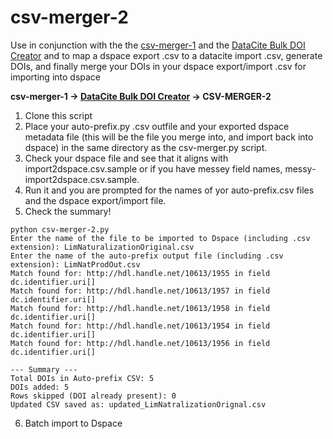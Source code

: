 
# csv-merger-2

Use in conjunction with the the [csv-merger-1](https://github.com/VIULibrary/csv-merger) and the  [DataCite Bulk DOI Creator](https://github.com/VIULibrary/datacite-bulk-doi-creator) and to map a dspace export .csv to a datacite import .csv, generate DOIs, and finally merge your DOIs in your dspace export/import .csv for importing into dspace


**csv-merger-1 &rarr; [DataCite Bulk DOI Creator](https://github.com/VIULibrary/datacite-bulk-doi-creator) &rarr; CSV-MERGER-2**


1. Clone this script
2. Place your auto-prefix.py .csv outfile and your exported dspace metadata file (this will be the file you merge into, and import back into dspace) in the same directory as the csv-merger.py script.
3. Check your dspace file and see that it aligns with import2dspace.csv.sample or if you have messey field names, messy-import2dspace.csv.sample.
4. Run it and you are prompted for the names of yor auto-prefix.csv files and the dspace export/import file.
5. Check the summary!

```
python csv-merger-2.py
Enter the name of the file to be imported to Dspace (including .csv extension): LimNaturalizationOriginal.csv
Enter the name of the auto-prefix output file (including .csv extension): LimNatProdOut.csv
Match found for: http://hdl.handle.net/10613/1955 in field dc.identifier.uri[]
Match found for: http://hdl.handle.net/10613/1957 in field dc.identifier.uri[]
Match found for: http://hdl.handle.net/10613/1958 in field dc.identifier.uri[]
Match found for: http://hdl.handle.net/10613/1954 in field dc.identifier.uri[]
Match found for: http://hdl.handle.net/10613/1956 in field dc.identifier.uri[]

--- Summary ---
Total DOIs in Auto-prefix CSV: 5
DOIs added: 5
Rows skipped (DOI already present): 0
Updated CSV saved as: updated_LimNatralizationOrignal.csv
```
6. Batch import to Dspace

